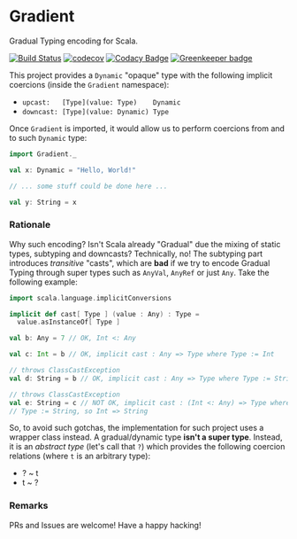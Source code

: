 Gradient
========

Gradual Typing encoding for Scala.

[![Build Status](https://travis-ci.org/marcoonroad/gradient.svg?branch=master)](https://travis-ci.org/marcoonroad/gradient)
[![codecov](https://codecov.io/gh/marcoonroad/gradient/branch/master/graph/badge.svg)](https://codecov.io/gh/marcoonroad/gradient)
[![Codacy Badge](https://api.codacy.com/project/badge/Grade/31f97abbe66d4f60959b43fd185d35a7)](https://www.codacy.com/app/marcoonroad/gradient?utm_source=github.com&amp;utm_medium=referral&amp;utm_content=marcoonroad/gradient&amp;utm_campaign=Badge_Grade) [![Greenkeeper badge](https://badges.greenkeeper.io/marcoonroad/gradient.svg)](https://greenkeeper.io/)

This project provides a `Dynamic` "opaque" type with the following implicit
coercions (inside the `Gradient` namespace):
- `upcast:   [Type](value: Type)    Dynamic`
- `downcast: [Type](value: Dynamic) Type`

Once `Gradient` is imported, it would allow us to perform coercions from and
to such `Dynamic` type:

```scala
import Gradient._

val x: Dynamic = "Hello, World!"

// ... some stuff could be done here ...

val y: String = x
```

### Rationale

Why such encoding? Isn't Scala already "Gradual" due the mixing of static types,
subtyping and downcasts? Technically, no! The subtyping part introduces
_transitive_ "casts", which are **bad** if we try to encode Gradual Typing
through super types such as `AnyVal`, `AnyRef` or just `Any`. Take the following
example:

```scala
import scala.language.implicitConversions

implicit def cast[ Type ] (value : Any) : Type =
  value.asInstanceOf[ Type ]

val b: Any = 7 // OK, Int <: Any

val c: Int = b // OK, implicit cast : Any => Type where Type := Int

// throws ClassCastException
val d: String = b // OK, implicit cast : Any => Type where Type := String

// throws ClassCastException
val e: String = c // NOT OK, implicit cast : (Int <: Any) => Type where
// Type := String, so Int => String
```

So, to avoid such gotchas, the implementation for such project uses a wrapper
class instead. A gradual/dynamic type **isn't a super type**. Instead, it is an
_abstract type_ (let's call that `?`) which provides the following coercion
relations (where `t` is an arbitrary type):
- ? ~ t
- t ~ ?

### Remarks

PRs and Issues are welcome! Have a happy hacking!
